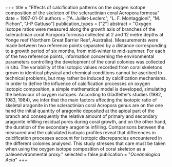 +++
title = "Effects of calcification patterns on the oxygen isotope composition of the skeleton of the scleractinian coral Acropora formosa"
date = 1997-01-01
authors = ["A. Juillet-Leclerc", "L. F. Montaggioni", "M. Pichon", "J-P Gattuso"]
publication_types = ["2"]
abstract = "Oxygen isotope ratios were measured along the growth axis of branches of the scleractinian coral Acropora formosa collected at 2 and 12 metre depths at Yonge reef (Northern Great Barrier Reef, Australia). Measurements were made between two reference points separated by a distance corresponding to a growth period of six months, from mid-winter to mid-summer. For each of the two reference points, information concerning the environmental parameters controlling the development of the coral colonies was collected in situ. The variability of the isotopic values recorded from coral skeletons grown in identical physical and chemical conditions cannot be ascribed to technical problems, but may rather be induced by calcification mechanisms. In order to define the influence of calcification processes on oxygen isotopic composition, a simple mathematical model is developed, simulating the behaviour of oxygen isotopes. According to Gladfelter’s studies (1982, 1983, 1984), we infer that the main factors affecting the isotopic ratio of skeletal aragonite in the scleractinian coral Acropora genus are on the one hand the initial quantity of aragonite deposited at the apical part of the branch and consequently the relative amount of primary and secondary aragonite infilling residual pores during coral growth, and on the other hand, the duration of the secondary aragonite infilling. Comparisons between the measured and the calculated isotopic profiles reveal that differences in calcification processes account for isotopic discrepancies encountered in the different colonies analysed. This study stresses that care must be taken when using the oxygen isotope composition of coral skeleton as a paleoenvironmental proxy."
selected = false
publication = "*Oceanologica Acta*"
+++

